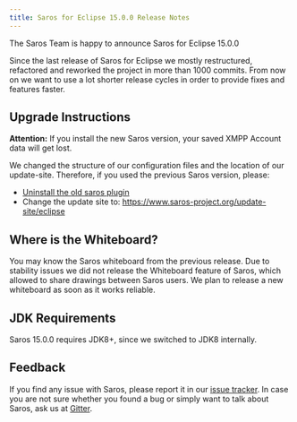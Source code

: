 ```yaml
---
title: Saros for Eclipse 15.0.0 Release Notes
---
```


The Saros Team is happy to announce Saros for Eclipse 15.0.0

Since the last release of Saros for Eclipse we mostly restructured, refactored and reworked the project in more than 1000 commits. From now on we want to use a lot shorter release cycles in order to
provide fixes and features faster.

## Upgrade Instructions
**Attention:** If you install the new Saros version, your saved XMPP Account data will get lost.

We changed the structure of our configuration files and the location of our update-site.
Therefore, if you used the previous Saros version, please:
* [Uninstall the old saros plugin](https://help.eclipse.org/2018-09/index.jsp?topic=%2Forg.eclipse.platform.doc.user%2Ftasks%2Ftasks-126.htm)
* Change the update site to: <https://www.saros-project.org/update-site/eclipse>

## Where is the Whiteboard?
You may know the Saros whiteboard from the previous release.
Due to stability issues we did not release the Whiteboard feature of Saros, which allowed to share drawings between Saros users.
We plan to release a new whiteboard as soon as it works reliable.

## JDK Requirements
Saros 15.0.0 requires JDK8+, since we switched to JDK8 internally.

## Feedback
If you find any issue with Saros, please report it in our [issue tracker](https://github.com/saros-project/saros/issues).
In case you are not sure whether you found a bug or simply want to talk about Saros, ask us at [Gitter](https://gitter.im/saros-project/saros/user).

